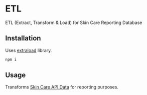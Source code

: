 # ETL

ETL (Extract, Transform & Load) for Skin Care Reporting Database

## Installation

Uses [extraload](https://github.com/alayton/extraload) library.

```bash
npm i
```

## Usage

Transforms [Skin Care API Data](https://github.com/wick7/skincare_api) for reporting purposes.
